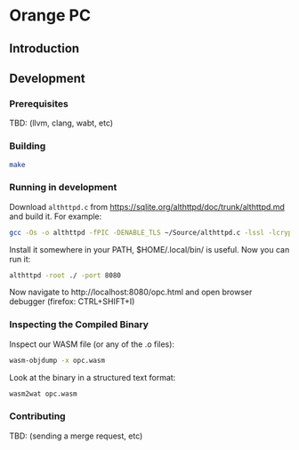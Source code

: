 # Orange PC

## Introduction

## Development

### Prerequisites

TBD: (llvm, clang, wabt, etc)

### Building

```sh
make
```

### Running in development

Download `althttpd.c` from https://sqlite.org/althttpd/doc/trunk/althttpd.md and build it. For example:

```sh
gcc -Os -o althttpd -fPIC -DENABLE_TLS ~/Source/althttpd.c -lssl -lcrypto
```

Install it somewhere in your PATH, $HOME/.local/bin/ is useful. Now you can run it:

```sh
althttpd -root ./ -port 8080
```

Now navigate to http://localhost:8080/opc.html and open browser debugger (firefox: CTRL+SHIFT+I)

### Inspecting the Compiled Binary

Inspect our WASM file (or any of the .o files):
```sh
wasm-objdump -x opc.wasm
```

Look at the binary in a structured text format:
```sh
wasm2wat opc.wasm
```

### Contributing

TBD: (sending a merge request, etc)


